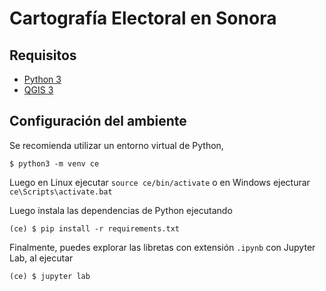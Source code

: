 # Cartografía Electoral en Sonora

## Requisitos

- [Python 3](http://python.org/)
- [QGIS 3](https://qgis.org/)

## Configuración del ambiente

Se recomienda utilizar un entorno virtual de Python, 

```
$ python3 -m venv ce
```

Luego en Linux ejecutar `source ce/bin/activate` o en Windows ejecturar
`ce\Scripts\activate.bat`

Luego instala las dependencias de Python ejecutando

```
(ce) $ pip install -r requirements.txt
```

Finalmente, puedes explorar las libretas con extensión `.ipynb` con Jupyter Lab, al
ejecutar

```
(ce) $ jupyter lab
```
